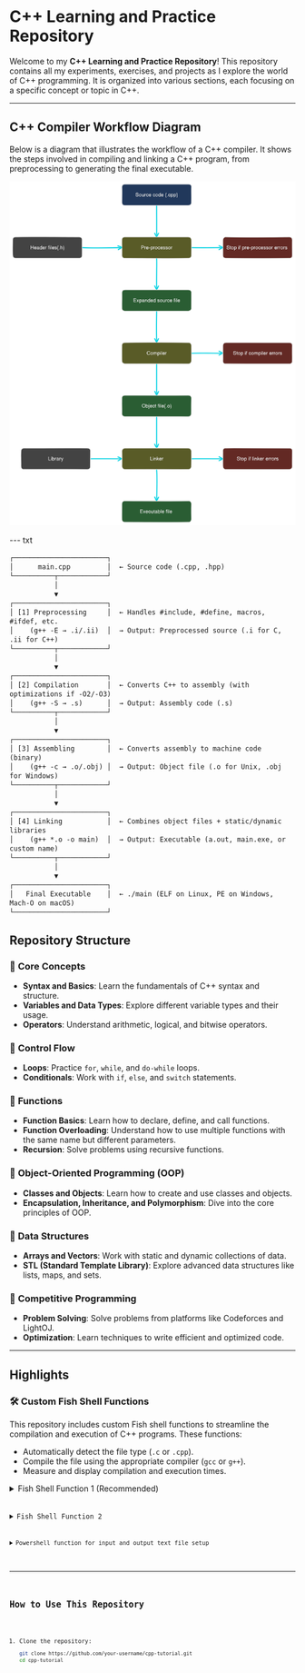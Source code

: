 # C++ Learning and Practice Repository

Welcome to my **C++ Learning and Practice Repository**! This repository contains all my experiments, exercises, and projects as I explore the world of C++ programming. It is organized into various sections, each focusing on a specific concept or topic in C++.

---

## C++ Compiler Workflow Diagram

Below is a diagram that illustrates the workflow of a C++ compiler. It shows the steps involved in compiling and linking a C++ program, from preprocessing to generating the final executable.

![C++ Compiler Workflow](./assets/diagramv2.png)

--- txt

```
┌───────────────────────┐
│      main.cpp         │  ← Source code (.cpp, .hpp)
└──────────┬────────────┘
           │
           ▼
┌───────────────────────┐
│ [1] Preprocessing     │  ← Handles #include, #define, macros, #ifdef, etc.
│    (g++ -E → .i/.ii)  │  → Output: Preprocessed source (.i for C, .ii for C++)
└──────────┬────────────┘
           │
           ▼
┌───────────────────────┐
│ [2] Compilation       │  ← Converts C++ to assembly (with optimizations if -O2/-O3)
│    (g++ -S → .s)      │  → Output: Assembly code (.s)
└──────────┬────────────┘
           │
           ▼
┌───────────────────────┐
│ [3] Assembling        │  ← Converts assembly to machine code (binary)
│    (g++ -c → .o/.obj) │  → Output: Object file (.o for Unix, .obj for Windows)
└──────────┬────────────┘
           │
           ▼
┌───────────────────────┐
│ [4] Linking           │  ← Combines object files + static/dynamic libraries
│    (g++ *.o -o main)  │  → Output: Executable (a.out, main.exe, or custom name)
└──────────┬────────────┘
           │
           ▼
┌───────────────────────┐
│   Final Executable    │  ← ./main (ELF on Linux, PE on Windows, Mach-O on macOS)
└───────────────────────┘
```

## Repository Structure

### 📂 **Core Concepts**

- **Syntax and Basics**: Learn the fundamentals of C++ syntax and structure.
- **Variables and Data Types**: Explore different variable types and their usage.
- **Operators**: Understand arithmetic, logical, and bitwise operators.

### 📂 **Control Flow**

- **Loops**: Practice `for`, `while`, and `do-while` loops.
- **Conditionals**: Work with `if`, `else`, and `switch` statements.

### 📂 **Functions**

- **Function Basics**: Learn how to declare, define, and call functions.
- **Function Overloading**: Understand how to use multiple functions with the same name but different parameters.
- **Recursion**: Solve problems using recursive functions.

### 📂 **Object-Oriented Programming (OOP)**

- **Classes and Objects**: Learn how to create and use classes and objects.
- **Encapsulation, Inheritance, and Polymorphism**: Dive into the core principles of OOP.

### 📂 **Data Structures**

- **Arrays and Vectors**: Work with static and dynamic collections of data.
- **STL (Standard Template Library)**: Explore advanced data structures like lists, maps, and sets.

### 📂 **Competitive Programming**

- **Problem Solving**: Solve problems from platforms like Codeforces and LightOJ.
- **Optimization**: Learn techniques to write efficient and optimized code.

---

## Highlights

### 🛠️ **Custom Fish Shell Functions**

This repository includes custom Fish shell functions to streamline the compilation and execution of C++ programs. These functions:

- Automatically detect the file type (`.c` or `.cpp`).
- Compile the file using the appropriate compiler (`gcc` or `g++`).
- Measure and display compilation and execution times.

<details>
  <summary>Fish Shell Function 1 (Recommended)</summary>
  <pre>
    <code>
    function cv
        if test (count $argv) -eq 0
            echo "Usage: cv <file.c or file.cpp>"
            return 1
        end

        set file $argv[1]

        if not test -f $file
            echo "File not found!"
            return 1
        end

        # Extract file extension
        set extension (string split -r '.' $file)[2]

        if test -z "$extension"
            echo "Invalid file. Please provide a file with a .c or .cpp extension."
            return 1
        end

        set extension (string lower $extension)

        set output "output_executable"

        # Check if file is .c or .cpp
        if test $extension = "c"
            set compiler gcc
        else if test $extension = "cpp"
            set compiler g++
        else
            echo "Invalid file extension. Please provide a .c or .cpp file."
            return 1
        end

        # Compile the file and measure compile time
        echo "Compiling $file..."
        set compile_start (date +%s%N)
        $compiler $file -o $output
        set compile_end (date +%s%N)
        set compile_time (math (math $compile_end - $compile_start) / 1000000000)
        echo "Compile time: $compile_time seconds"

        # Check if the file was compiled successfully
        if not test -x $output
            echo "Compilation failed!"
            return 1
        end

        # Run the executable and measure execution time and memory usage
        echo "Executing $output..."
        set exec_start (date +%s%N)

        # Measure execution time using the built-in time command
        time ./$output

        set exec_end (date +%s%N)
        set exec_time (math (math $exec_end - $exec_start) / 1000000000)
        echo "Execution time: $exec_time seconds"

        # Remove the output executable
        rm $output
    end
    </code>

  </pre>
</details>

<details>
  <summary>Fish Shell Function 2</summary>
  <pre>
    <code>
    # Define variables for colors
    set -g __COLOR_RESET (set_color normal)
    set -g __COLOR_RED (set_color red)
    set -g __COLOR_GREEN (set_color green)
    set -g __COLOR_CYAN (set_color cyan)
    set -g __COLOR_MAGENTA (set_color magenta)

    function cr
        # Check if file exists
        if test -f $argv[1]
            # Auto detect compiler
            if type -q g++
                set compiler "g++"
            else
                echo "Error: Compiler not found"
                return 1
            end

            # Log starting time for compilation
            set start_compile_time (date +%s%N)

            # Compile the file
            echo -n "Compiling... "
            if $compiler $argv[1] -o output 2> log
                echo "$__COLOR_GREEN Successful"
                set success true
            else
                echo "$__COLOR_RED Error"
                cat log
                rm -f log
                return 1
            end

            # Log compilation time
            set end_compile_time (date +%s%N)
            set compile_time_ns (math $end_compile_time - $start_compile_time)
            set compile_time_ms (math $compile_time_ns / 1000000)
            set compile_time_s (math $compile_time_ms / 1000)
            echo -n $__COLOR_CYAN"Compilation Time: "
            if test $compile_time_s -gt 60
                echo "$compile_time_s seconds"
            else if test $compile_time_ms -gt 1000
                echo "$compile_time_s seconds"
            else
                echo "$compile_time_ms milliseconds"
            end

            # Add newline before execution log
            echo ""

            # Execute the binary
            echo -n $_COLOR_MAGENTA "Executing... "
            set start_time (date +%s%N)
            ./output
            set end_time (date +%s%N)
            set execution_time_ns (math $end_time - $start_time)
            set execution_time_ms (math $execution_time_ns / 1000000)
            set execution_time_s (math $execution_time_ms / 1000)

            # Log total execution time
            echo ""
            echo ""
            echo -n $__COLOR_CYAN"Total Execution Time: "
            if test $execution_time_s -gt 60
                echo "$execution_time_s seconds"
            else if test $execution_time_ms -gt 1000
                echo "$execution_time_s seconds"
            else
                echo "$execution_time_ms milliseconds"
            end

            # Cleanup
            rm -f output

            return 0
        else
            echo "Error: File not found"
            return 1
        end

        # Log total compilation time and execution time at the end with different color
        echo ""
        echo ""
        echo -n $__COLOR_MAGENTA"Total Compilation Time: "
        if test $compile_time_s -gt 60
            echo "$compile_time_s seconds"
        else if test $compile_time_ms -gt 1000
            echo "$compile_time_s seconds"
        else
            echo "$compile_time_ms milliseconds"
        end

        echo -n $__COLOR_MAGENTA"Total Execution Time: "
        if test $execution_time_s -gt 60
            echo "$execution_time_s seconds"
        else if test $execution_time_ms -gt 1000
            echo "$execution_time_s seconds"
        else
            echo "$execution_time_ms milliseconds"
        end
    end
    </code>

  </pre>
</details>

<details>
  <summary>Powershell function for input and output text file setup</summary>
  <pre>
    <code>
function cv {
    param (
        [Parameter(Mandatory = $true)]
        [string]$File
    )

    if (-not (Test-Path $File)) {
        Write-Error "File '$File' not found."
        return
    }

    $dir  = Split-Path -Parent $File
    $exe  = [System.IO.Path]::ChangeExtension($File, ".exe")
    $in   = Join-Path $dir "input.txt"
    $out  = Join-Path $dir "output.txt"

    # Ensure input/output files exist in same folder
    if (-not (Test-Path $in)) {
        New-Item -Path $in -ItemType File | Out-Null
        Write-Host "Created $in"
    }
    if (-not (Test-Path $out)) {
        New-Item -Path $out -ItemType File | Out-Null
        Write-Host "Created $out"
    }

    # Compile
    Write-Host "Compiling $File..."
    $compileStart = [System.Diagnostics.Stopwatch]::StartNew()
    g++ $File -o $exe 2>&1 | Out-String
    $compileStart.Stop()
    Write-Host ("Compile time: {0:N3} seconds" -f $compileStart.Elapsed.TotalSeconds)

    if ($LASTEXITCODE -ne 0 -or -not (Test-Path $exe)) {
        Write-Error "Compilation failed."
        return
    }

    # Run with redirection (PowerShell style)
    Write-Host "Running $exe with $in → $out"
    $execStart = [System.Diagnostics.Stopwatch]::StartNew()
    Get-Content $in | & $exe | Set-Content $out
    $execStart.Stop()
    Write-Host ("Execution time: {0:N3} seconds" -f $execStart.Elapsed.TotalSeconds)
    Write-Host "Execution complete. Output written to $out"

}

</code>

  </pre>
</details>

---

## How to Use This Repository

1. Clone the repository:
   ```bash
   git clone https://github.com/your-username/cpp-tutorial.git
   cd cpp-tutorial
   ```
